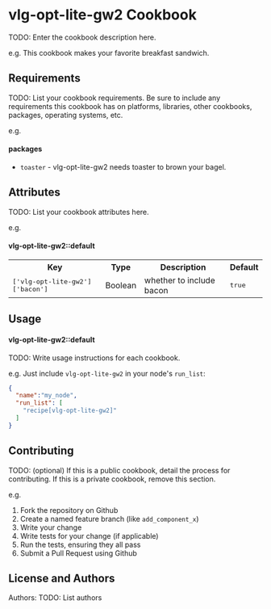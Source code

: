 vlg-opt-lite-gw2 Cookbook
==================
TODO: Enter the cookbook description here.

e.g.
This cookbook makes your favorite breakfast sandwich.

Requirements
------------
TODO: List your cookbook requirements. Be sure to include any requirements this cookbook has on platforms, libraries, other cookbooks, packages, operating systems, etc.

e.g.
#### packages
- `toaster` - vlg-opt-lite-gw2 needs toaster to brown your bagel.

Attributes
----------
TODO: List your cookbook attributes here.

e.g.
#### vlg-opt-lite-gw2::default
<table>
  <tr>
    <th>Key</th>
    <th>Type</th>
    <th>Description</th>
    <th>Default</th>
  </tr>
  <tr>
    <td><tt>['vlg-opt-lite-gw2']['bacon']</tt></td>
    <td>Boolean</td>
    <td>whether to include bacon</td>
    <td><tt>true</tt></td>
  </tr>
</table>

Usage
-----
#### vlg-opt-lite-gw2::default
TODO: Write usage instructions for each cookbook.

e.g.
Just include `vlg-opt-lite-gw2` in your node's `run_list`:

```json
{
  "name":"my_node",
  "run_list": [
    "recipe[vlg-opt-lite-gw2]"
  ]
}
```

Contributing
------------
TODO: (optional) If this is a public cookbook, detail the process for contributing. If this is a private cookbook, remove this section.

e.g.
1. Fork the repository on Github
2. Create a named feature branch (like `add_component_x`)
3. Write your change
4. Write tests for your change (if applicable)
5. Run the tests, ensuring they all pass
6. Submit a Pull Request using Github

License and Authors
-------------------
Authors: TODO: List authors
